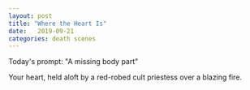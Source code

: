 ```yaml
---
layout: post
title: "Where the Heart Is"
date:   2019-09-21
categories: death scenes
---
```

Today's prompt: "A missing body part"

Your heart, held aloft by a red-robed cult priestess over a blazing fire.
